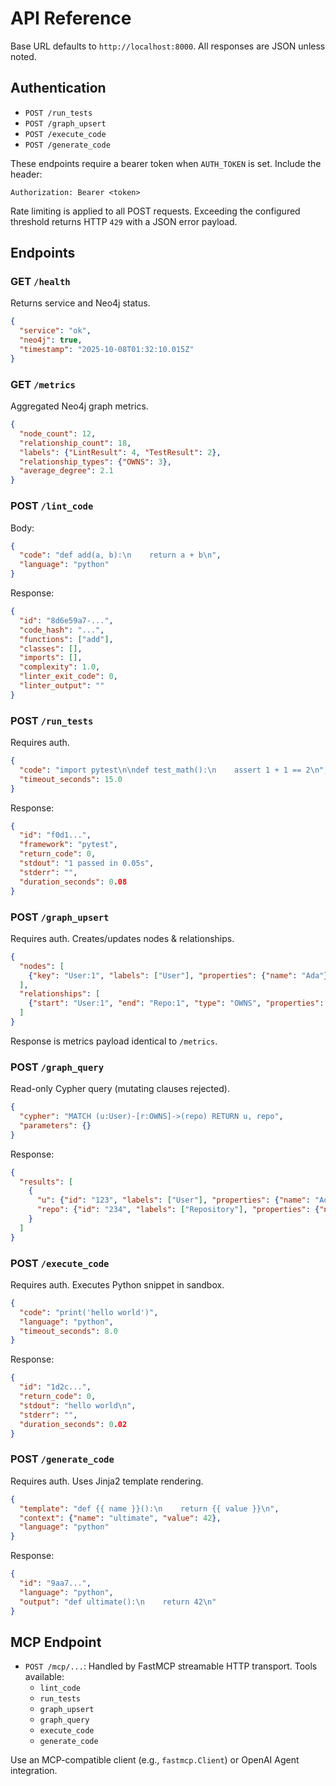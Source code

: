 # API Reference

Base URL defaults to `http://localhost:8000`. All responses are JSON unless noted.

## Authentication

- `POST /run_tests`
- `POST /graph_upsert`
- `POST /execute_code`
- `POST /generate_code`

These endpoints require a bearer token when `AUTH_TOKEN` is set. Include the header:

```
Authorization: Bearer <token>
```

Rate limiting is applied to all POST requests. Exceeding the configured threshold returns HTTP `429` with a JSON error payload.

## Endpoints

### GET `/health`

Returns service and Neo4j status.

```json
{
  "service": "ok",
  "neo4j": true,
  "timestamp": "2025-10-08T01:32:10.015Z"
}
```

### GET `/metrics`

Aggregated Neo4j graph metrics.

```json
{
  "node_count": 12,
  "relationship_count": 18,
  "labels": {"LintResult": 4, "TestResult": 2},
  "relationship_types": {"OWNS": 3},
  "average_degree": 2.1
}
```

### POST `/lint_code`

Body:

```json
{
  "code": "def add(a, b):\n    return a + b\n",
  "language": "python"
}
```

Response:

```json
{
  "id": "8d6e59a7-...",
  "code_hash": "...",
  "functions": ["add"],
  "classes": [],
  "imports": [],
  "complexity": 1.0,
  "linter_exit_code": 0,
  "linter_output": ""
}
```

### POST `/run_tests`

Requires auth.

```json
{
  "code": "import pytest\n\ndef test_math():\n    assert 1 + 1 == 2\n",
  "timeout_seconds": 15.0
}
```

Response:

```json
{
  "id": "f0d1...",
  "framework": "pytest",
  "return_code": 0,
  "stdout": "1 passed in 0.05s",
  "stderr": "",
  "duration_seconds": 0.08
}
```

### POST `/graph_upsert`

Requires auth. Creates/updates nodes & relationships.

```json
{
  "nodes": [
    {"key": "User:1", "labels": ["User"], "properties": {"name": "Ada"}}
  ],
  "relationships": [
    {"start": "User:1", "end": "Repo:1", "type": "OWNS", "properties": {"since": 2025}}
  ]
}
```

Response is metrics payload identical to `/metrics`.

### POST `/graph_query`

Read-only Cypher query (mutating clauses rejected).

```json
{
  "cypher": "MATCH (u:User)-[r:OWNS]->(repo) RETURN u, repo",
  "parameters": {}
}
```

Response:

```json
{
  "results": [
    {
      "u": {"id": "123", "labels": ["User"], "properties": {"name": "Ada"}},
      "repo": {"id": "234", "labels": ["Repository"], "properties": {"name": "Ultimate"}}
    }
  ]
}
```

### POST `/execute_code`

Requires auth. Executes Python snippet in sandbox.

```json
{
  "code": "print('hello world')",
  "language": "python",
  "timeout_seconds": 8.0
}
```

Response:

```json
{
  "id": "1d2c...",
  "return_code": 0,
  "stdout": "hello world\n",
  "stderr": "",
  "duration_seconds": 0.02
}
```

### POST `/generate_code`

Requires auth. Uses Jinja2 template rendering.

```json
{
  "template": "def {{ name }}():\n    return {{ value }}\n",
  "context": {"name": "ultimate", "value": 42},
  "language": "python"
}
```

Response:

```json
{
  "id": "9aa7...",
  "language": "python",
  "output": "def ultimate():\n    return 42\n"
}
```

## MCP Endpoint

- `POST /mcp/...`: Handled by FastMCP streamable HTTP transport. Tools available:
  - `lint_code`
  - `run_tests`
  - `graph_upsert`
  - `graph_query`
  - `execute_code`
  - `generate_code`

Use an MCP-compatible client (e.g., `fastmcp.Client`) or OpenAI Agent integration.
